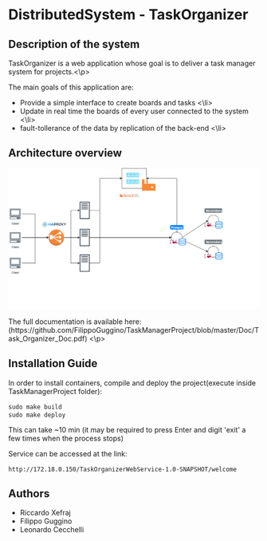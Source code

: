 # DistributedSystem - TaskOrganizer

## Description of the system 

<p>TaskOrganizer is a web application whose goal is to deliver a task manager system for projects.<\p>
<p>The main goals of this application are:</p> 
<ul>
  <li> Provide a simple interface to create boards and tasks <\li>
  <li> Update in real time the boards of every user connected to the system <\li>
  <li> fault-tollerance of the data by replication of the back-end <\li>
</ul>

## Architecture overview
![picture](https://github.com/FilippoGuggino/TaskManagerProject/blob/master/Doc/Architecture.png)

<p>The full documentation is available here: (https://github.com/FilippoGuggino/TaskManagerProject/blob/master/Doc/Task_Organizer_Doc.pdf) <\p>

## Installation Guide

<p>In order to install containers, compile and deploy the project(execute inside TaskManagerProject folder):</p>

```
sudo make build
sudo make deploy
```
<p>This can take ~10 min (it may be required to press Enter and digit 'exit' a few times when the process stops)</p>

<p>Service can be accessed at the link: </p>

```
http://172.18.0.150/TaskOrganizerWebService-1.0-SNAPSHOT/welcome
```

## Authors
 - Riccardo Xefraj
 - Filippo Guggino
 - Leonardo Cecchelli

